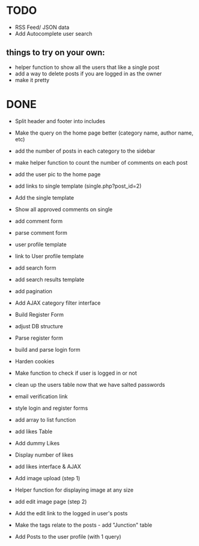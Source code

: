 TODO
====

* RSS Feed/ JSON data
* Add Autocomplete user search

things to try on your own:
------

* helper function to show all the users that like a single post
* add a way to delete posts if you are logged in as the owner
* make it pretty 


DONE
====

* Split header and footer into includes
* Make the query on the home page better (category name, author name, etc)
* add the number of posts in each category to the sidebar
* make helper function to count the number of comments on each post

* add the user pic to the home page
* add links to single template  (single.php?post_id=2)
* Add the single template
* Show all approved comments on single
* add comment form
* parse comment form 

* user profile template
* link to User profile template

* add search form
* add search results template
* add pagination

* Add AJAX category filter interface

* Build Register Form
* adjust DB structure
* Parse register form
* build and parse login form
* Harden cookies
* Make function to check if user is logged in or not
* clean up the users table now that we have salted passwords
* email verification link

* style login and register forms
* add  array to list function

* add likes Table
* Add dummy Likes
* Display number of likes
* add likes interface & AJAX

* Add image upload (step 1)
* Helper function for displaying image at any size

* add edit image page (step 2)
* Add the edit link to the logged in user's posts

* Make the tags relate to the posts - add "Junction" table
* Add Posts to the user profile (with 1 query)
